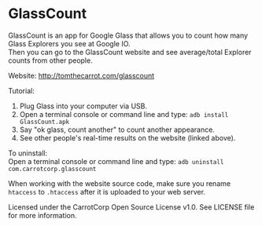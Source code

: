 GlassCount
=========

GlassCount is an app for Google Glass that allows you to count how many Glass Explorers you see at Google IO.  
Then you can go to the GlassCount website and see average/total Explorer counts from other people.

Website: http://tomthecarrot.com/glasscount

Tutorial:  
1. Plug Glass into your computer via USB.  
2. Open a terminal console or command line and type: ```adb install GlassCount.apk```  
3. Say "ok glass, count another" to count another appearance.  
4. See other people's real-time results on the website (linked above).

To uninstall:  
Open a terminal console or command line and type: ```adb uninstall com.carrotcorp.glasscount```

When working with the website source code, make sure you rename ```htaccess``` to ```.htaccess``` after it is uploaded to your web server.

Licensed under the CarrotCorp Open Source License v1.0. See LICENSE file for more information.